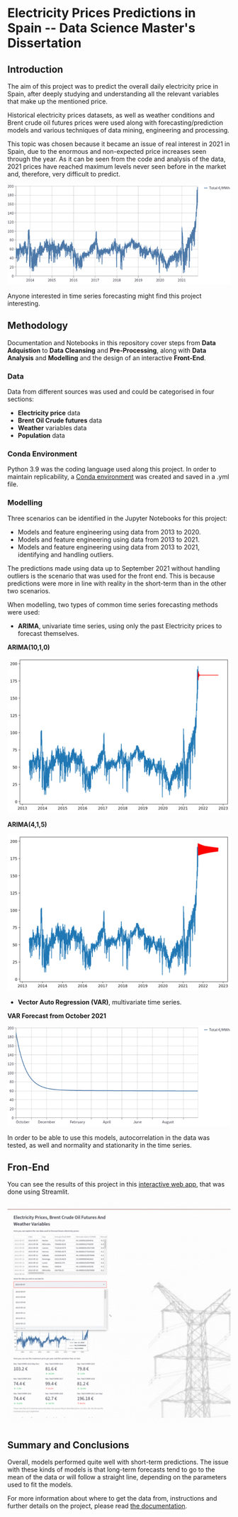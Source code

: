 # Electricity Prices Predictions in Spain -- Data Science Master's Dissertation

## Introduction

The aim of this project was to predict the overall daily electricity price in Spain, after deeply studying and understanding all the relevant variables that make up the mentioned price.

Historical electricity prices datasets, as well as weather conditions and Brent crude oil futures prices were used along with forecasting/prediction models and various techniques of data mining, engineering and processing. 

This topic was chosen because it became an issue of real interest in 2021 in Spain, due to the enormous and non-expected price increases seen through the year.
As it can be seen from the code and analysis of the data, 2021 prices have reached maximum levels never seen before in the market and, therefore, very difficult to predict.

![Historical Electricity Prices](/images/electricity_prices.png)

Anyone interested in time series forecasting might find this project interesting. 

## Methodology

Documentation and Notebooks in this repository cover steps from **Data Adquistion** to **Data Cleansing** and **Pre-Processing**, along with **Data Analysis** and **Modelling** and the design of an interactive **Front-End**. 


### Data

Data from different sources was used and could be categorised in four sections:

- **Electricity price** data
- **Brent Oil Crude futures** data
- **Weather** variables data
- **Population** data

### Conda Environment

Python 3.9 was the coding language used along this project. In order to maintain replicability, a [Conda environment](/tfm-environment7.yml) was created and saved in a .yml file.

### Modelling

Three scenarios can be identified in the Jupyter Notebooks for this project:

- Models and feature engineering using data from 2013 to 2020.
- Models and feature engineering using data from 2013 to 2021.
- Models and feature engineering using data from 2013 to 2021, identifying and handling outliers.

The predictions made using data up to September 2021 without handling outliers is the scenario that was used for the front end. This is because predictions were more in line with reality in the short-term than in the other two scenarios. 

When modelling, two types of common time series forecasting methods were used:

- **ARIMA**, univariate time series, using only the past Electricity prices to forecast themselves.

**ARIMA(10,1,0)**

![ARIMA](/images/ARIMA1010.png)

**ARIMA(4,1,5)**

![ARIMA](images/ARIMA415.png)

- **Vector Auto Regression (VAR)**, multivariate time series.

**VAR Forecast from October 2021**

![VAR](/images/VAR.png)


In order to be able to use this models, autocorrelation in the data was tested, as well and normality and stationarity in the time series.

## Fron-End

You can see the results of this project in this [interactive web app](https://share.streamlit.io/paulacervilla/streamlit-app/Front-end-script.py), that was done using Streamlit.

![Front-end](/front%20end%20streamlit/GIF_frontend.gif)


## Summary and Conclusions


Overall, models performed quite well with short-term predictions. 
The issue with these kinds of models is that long-term forecasts tend to go to the mean of the data or will follow a straight line, depending on the parameters used to fit the models.


For more information about where to get the data from, instructions and further details on the project, please read [the documentation](/Masters%20dissertation%20-%20Electricity%20prices%20predictions%20in%20Spain%20--%20Paula%20Cervilla%20García.pdf).









